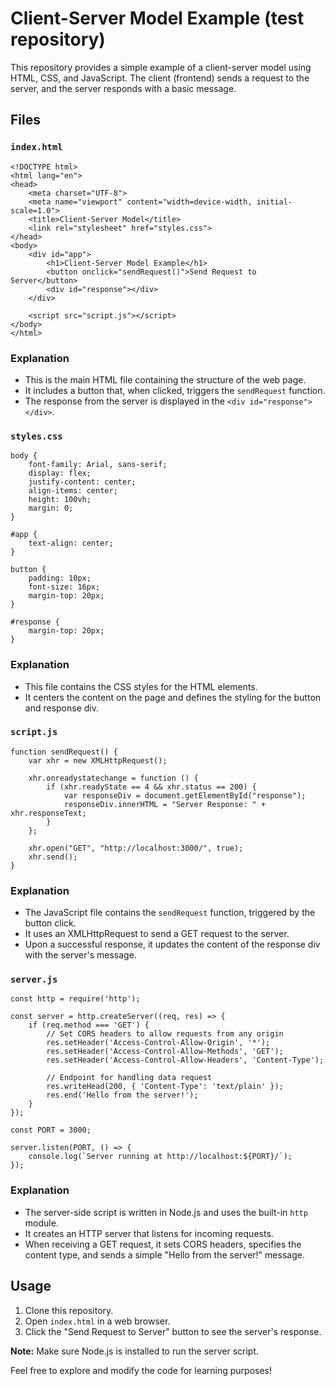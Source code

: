 # Client-Server Model Example (test repository)

This repository provides a simple example of a client-server model using HTML, CSS, and JavaScript. The client (frontend) sends a request to the server, and the server responds with a basic message.

## Files

### `index.html`

```
<!DOCTYPE html>
<html lang="en">
<head>
    <meta charset="UTF-8">
    <meta name="viewport" content="width=device-width, initial-scale=1.0">
    <title>Client-Server Model</title>
    <link rel="stylesheet" href="styles.css">
</head>
<body>
    <div id="app">
        <h1>Client-Server Model Example</h1>
        <button onclick="sendRequest()">Send Request to Server</button>
        <div id="response"></div>
    </div>

    <script src="script.js"></script>
</body>
</html>
```
### Explanation
- This is the main HTML file containing the structure of the web page.
- It includes a button that, when clicked, triggers the `sendRequest` function.
- The response from the server is displayed in the `<div id="response"></div>`.

### `styles.css`
```` 
body {
    font-family: Arial, sans-serif;
    display: flex;
    justify-content: center;
    align-items: center;
    height: 100vh;
    margin: 0;
}

#app {
    text-align: center;
}

button {
    padding: 10px;
    font-size: 16px;
    margin-top: 20px;
}

#response {
    margin-top: 20px;
}
````
### Explanation
- This file contains the CSS styles for the HTML elements.
- It centers the content on the page and defines the styling for the button and response div.

### `script.js`
````
function sendRequest() {
    var xhr = new XMLHttpRequest();

    xhr.onreadystatechange = function () {
        if (xhr.readyState == 4 && xhr.status == 200) {
            var responseDiv = document.getElementById("response");
            responseDiv.innerHTML = "Server Response: " + xhr.responseText;
        }
    };

    xhr.open("GET", "http://localhost:3000/", true);
    xhr.send();
}
````
### Explanation
- The JavaScript file contains the `sendRequest` function, triggered by the button click.
- It uses an XMLHttpRequest to send a GET request to the server.
- Upon a successful response, it updates the content of the response div with the server's message.

### `server.js`
````
const http = require('http');

const server = http.createServer((req, res) => {
    if (req.method === 'GET') {
        // Set CORS headers to allow requests from any origin
        res.setHeader('Access-Control-Allow-Origin', '*');
        res.setHeader('Access-Control-Allow-Methods', 'GET');
        res.setHeader('Access-Control-Allow-Headers', 'Content-Type');

        // Endpoint for handling data request
        res.writeHead(200, { 'Content-Type': 'text/plain' });
        res.end('Hello from the server!');
    }
});

const PORT = 3000;

server.listen(PORT, () => {
    console.log(`Server running at http://localhost:${PORT}/`);
});
````
### Explanation
- The server-side script is written in Node.js and uses the built-in `http` module.
- It creates an HTTP server that listens for incoming requests.
- When receiving a GET request, it sets CORS headers, specifies the content type, and sends a simple "Hello from the server!" message.

## Usage

1. Clone this repository.
2. Open `index.html` in a web browser.
3. Click the "Send Request to Server" button to see the server's response.

**Note:** Make sure Node.js is installed to run the server script.

Feel free to explore and modify the code for learning purposes!

